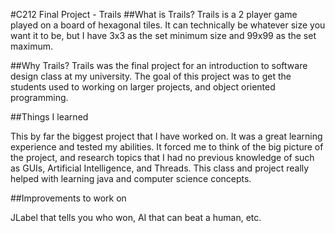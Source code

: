 #C212 Final Project - Trails
##What is Trails?
Trails is a 2 player game played on a board of hexagonal tiles. It can technically be whatever size you want it to be, but I have 3x3 as the set minimum size and 99x99 as the set maximum.


##Why Trails?
Trails was the final project for an introduction to software design class at my university. The goal of this project was to get the students used to working on larger projects, and object oriented programming.


##Things I learned

This by far the biggest project that I have worked on. It was a great learning experience and tested my abilities. It forced me to think of the big picture of the project, and research topics that I had no previous knowledge of such as GUIs, Artificial Intelligence, and Threads. This class and project really helped with learning java and computer science concepts.


##Improvements to work on

JLabel that tells you who won, AI that can beat a human, etc.